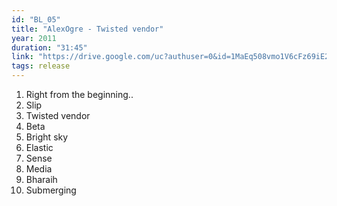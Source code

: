 ```yaml
---
id: "BL_05"
title: "AlexOgre - Twisted vendor"
year: 2011
duration: "31:45"
link: "https://drive.google.com/uc?authuser=0&id=1MaEq508vmo1V6cFz69iE26eoqPQw7MNE&export=download"
tags: release
---
```


01. Right from the beginning..
02. Slip
03. Twisted vendor
04. Beta
05. Bright sky
06. Elastic
07. Sense
08. Media
09. Bharaih
10. Submerging
